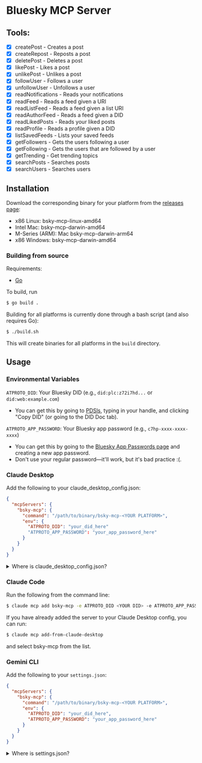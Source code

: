 # Bluesky MCP Server

## Tools:
 - [x] createPost - Creates a post
 - [x] createRepost - Reposts a post
 - [x] deletePost - Deletes a post
 - [x] likePost - Likes a post
 - [x] unlikePost - Unlikes a post
 - [x] followUser - Follows a user
 - [x] unfollowUser - Unfollows a user
 - [x] readNotifications - Reads your notifications
 - [x] readFeed - Reads a feed given a URI
 - [x] readListFeed - Reads a feed given a list URI
 - [x] readAuthorFeed - Reads a feed given a DID
 - [x] readLikedPosts - Reads your liked posts
 - [x] readProfile - Reads a profile given a DID
 - [x] listSavedFeeds - Lists your saved feeds
 - [x] getFollowers - Gets the users following a user
 - [x] getFollowing - Gets the users that are followed by a user
 - [x] getTrending - Get trending topics
 - [x] searchPosts - Searches posts
 - [x] searchUsers - Searches users

## Installation
 Download the corresponding binary for your platform from the [releases page](https://github.com/Saturn-VI/bsky-mcp/releases/latest):
 - x86 Linux: bsky-mcp-linux-amd64
 - Intel Mac: bsky-mcp-darwin-amd64
 - M-Series (ARM): Mac bsky-mcp-darwin-arm64
 - x86 Windows: bsky-mcp-darwin-amd64

 ### Building from source
 Requirements:
 - [Go](https://go.dev/doc/install)

 To build, run
  ```bash
  $ go build .
  ```
  Building for all platforms is currently done through a bash script (and also requires Go):
  ```bash
  $ ./build.sh
  ```
  This will create binaries for all platforms in the `build` directory.

## Usage

### Environmental Variables
  `ATPROTO_DID`: Your Bluesky DID (e.g., `did:plc:z72i7hd...` or `did:web:example.com`)
   - You can get this by going to [PDSls](https://pdsls.dev), typing in your handle, and clicking "Copy DID" (or going to the DID Doc tab).

  `ATPROTO_APP_PASSWORD`: Your Bluesky app password (e.g., `c7hp-xxxx-xxxx-xxxx`)
   - You can get this by going to the [Bluesky App Passwords page](https://bsky.app/settings/app-passwords) and creating a new app password.
   - Don't use your regular password—it'll work, but it's bad practice :(.

### Claude Desktop
  Add the following to your claude_desktop_config.json:
  ```json
  {
    "mcpServers": {
      "bsky-mcp": {
        "command": "/path/to/binary/bsky-mcp-<YOUR PLATFORM>",
        "env": {
          "ATPROTO_DID": "your_did_here"
          "ATPROTO_APP_PASSWORD": "your_app_password_here"
        }
      }
    }
  }
  ```
  <details>
  <summary>Where is claude_desktop_config.json?</summary>

 <br>

  On MacOS:

    ~/Library/Application Support/Claude/claude_desktop_config.json

  On Windows:

    %APPDATA%\Claude\claude_desktop_config.json

  On Linux:

    ~/.config/Claude/claude_desktop_config.json

  </details>

### Claude Code
  Run the following from the command line:
  ```bash
  $ claude mcp add bsky-mcp -e ATPROTO_DID <YOUR DID> -e ATPROTO_APP_PASSWORD <YOUR APP PASSWORD> -- /path/to/binary/bsky-mcp-<YOUR PLATFORM>
  ```

  If you have already added the server to your Claude Desktop config, you can run:
  ```bash
  $ claude mcp add-from-claude-desktop
  ```
  and select bsky-mcp from the list.

### Gemini CLI
  Add the following to your `settings.json`:
  ```json
  {
    "mcpServers": {
      "bsky-mcp": {
        "command": "/path/to/binary/bsky-mcp-<YOUR PLATFORM>",
        "env": {
          "ATPROTO_DID": "your_did_here",
          "ATPROTO_APP_PASSWORD": "your_app_password_here"
        }
      }
    }
  }
  ```
  <details>
  <summary>Where is settings.json?</summary>

   <br>

  On MacOS/Linux:

    ~/.config/gemini/settings.json

  On Windows:

    %USERPROFILE%\.gemini\settings.json

  </details>
